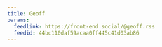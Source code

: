 ```yaml
---
title: Geoff
params:
  feedlink: https://front-end.social/@geoff.rss
  feedid: 44bc110daf59acaa0ff445c41d03ab86
---
```

